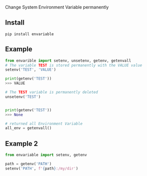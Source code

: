 
Change System Environment Variable permanently

## Install
```shell
pip install envariable
```

## Example
```python
from envarible import setenv, unsetenv, getenv, getenvall
# The variable TEST is stored permanently with the VALUE value
setenv('TEST', 'VALUE') 

print(getenv('TEST'))
>>> VALUE

# The TEST variable is permanently deleted
unsetenv('TEST')


print(getenv('TEST'))
>>> None

# returned all Environment Variable
all_env = getenvall()
```

## Example 2
```python
from envariable import setenv, getenv

path = getenv('PATH')
setenv('PATH', f'{path}:/my/dir')
```